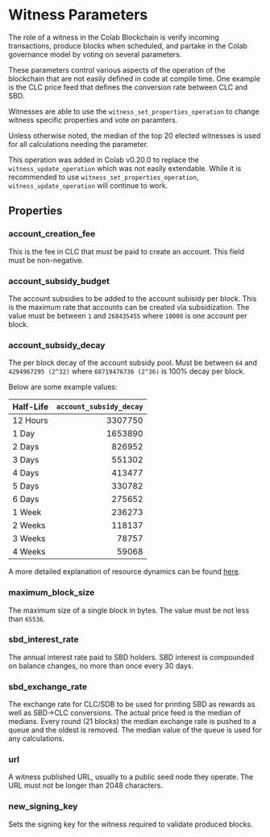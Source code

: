 # Witness Parameters

The role of a witness in the Colab Blockchain is verify incoming transactions, produce blocks when scheduled, and partake in the Colab governance model by voting on several parameters.

These parameters control various aspects of the operation of the blockchain that are not easily defined in code at compile time. One example is the CLC price feed that defines the conversion rate between CLC and SBD.

Witnesses are able to use the `witness_set_properties_operation` to change witness specific properties and vote on paramters.

Unless otherwise noted, the median of the top 20 elected witnesses is used for all calculations needing the parameter.

This operation was added in Colab v0.20.0 to replace the `witness_update_operation` which was not easily extendable. While it is recommended to use `witness_set_properties_operation`, `witness_update_operation` will continue to work.

## Properties

### account_creation_fee

This is the fee in CLC that must be paid to create an account. This field must be non-negative.

### account_subsidy_budget

The account subsidies to be added to the account subisidy per block. This is the maximum rate that accounts can be created via subsidization.
The value must be between `1` and `268435455` where `10000` is one account per block.

### account_subsidy_decay

The per block decay of the account subsidy pool. Must be between `64` and `4294967295 (2^32)` where `68719476736 (2^36)` is 100% decay per block.

Below are some example values:

| Half-Life | `account_subsidy_decay` |
|:----------|------------------------:|
| 12 Hours | 3307750 |
| 1 Day | 1653890 |
| 2 Days | 826952 |
| 3 Days | 551302 |
| 4 Days | 413477 |
| 5 Days | 330782 |
| 6 Days | 275652 |
| 1 Week | 236273 |
| 2 Weeks | 118137 |
| 3 Weeks | 78757 |
| 4 Weeks | 59068 |

A more detailed explanation of resource dynamics can be found [here](./devs/2018-08-20-resource-notes.md).

### maximum_block_size

The maximum size of a single block in bytes. The value must be not less than `65536`.

### sbd_interest_rate

The annual interest rate paid to SBD holders. SBD interest is compounded on balance changes, no more than once every 30 days.

### sbd_exchange_rate

The exchange rate for CLC/SDB to be used for printing SBD as rewards as well as SBD->CLC conversions.
The actual price feed is the median of medians. Every round (21 blocks) the median exchange rate is pushed to a queue and the oldest is removed. The median value of the queue is used for any calculations.

### url

A witness published URL, usually to a public seed node they operate. The URL must not be longer than 2048 characters.

### new_signing_key

Sets the signing key for the witness required to validate produced blocks.
